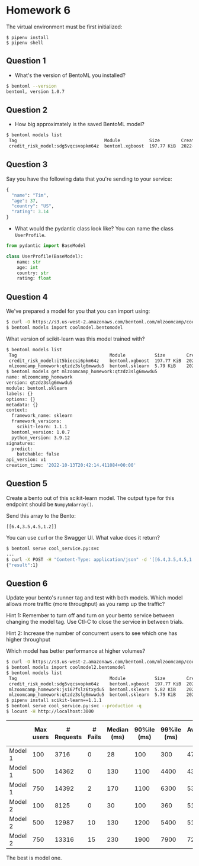 # Homework 6

The virtual environment must be first initialized:

```
$ pipenv install
$ pipenv shell
```

## Question 1

- What's the version of BentoML you installed?

```bash
$ bentoml --version
bentoml, version 1.0.7
```

## Question 2

- How big approximately is the saved BentoML model?

```bash
$ bentoml models list
 Tag                                 Module           Size        Creation Time       
 credit_risk_model:sdg5vqcsvopkm64z  bentoml.xgboost  197.77 KiB  2022-10-23 01:20:34
```

## Question 3

Say you have the following data that you're sending to your service:

```python
{
  "name": "Tim",
  "age": 37,
  "country": "US",
  "rating": 3.14
}
```

- What would the pydantic class look like? You can name the class `UserProfile`.

```python
from pydantic import BaseModel

class UserProfile(BaseModel):
    name: str
    age: int
    country: str
    rating: float
```

## Question 4

We've prepared a model for you that you can import using:

```bash
$ curl -O https://s3.us-west-2.amazonaws.com/bentoml.com/mlzoomcamp/coolmodel.bentomodel
$ bentoml models import coolmodel.bentomodel
```

What version of scikit-learn was this model trained with?

```bash
$ bentoml models list
 Tag                                   Module           Size        Creation Time       
 credit_risk_model:it5biecsi6pkm64z    bentoml.xgboost  197.77 KiB  2022-10-22 13:22:37 
 mlzoomcamp_homework:qtzdz3slg6mwwdu5  bentoml.sklearn  5.79 KiB    2022-10-13 13:42:14 
$ bentoml models get mlzoomcamp_homework:qtzdz3slg6mwwdu5
name: mlzoomcamp_homework
version: qtzdz3slg6mwwdu5
module: bentoml.sklearn  
labels: {}               
options: {}              
metadata: {}             
context:                 
  framework_name: sklearn
  framework_versions:    
    scikit-learn: 1.1.1  
  bentoml_version: 1.0.7 
  python_version: 3.9.12 
signatures:              
  predict:               
    batchable: false     
api_version: v1          
creation_time: '2022-10-13T20:42:14.411084+00:00'                              
```

## Question 5

Create a bento out of this scikit-learn model. The output type for this endpoint should be `NumpyNdarray()`.

Send this array to the Bento:

```
[[6.4,3.5,4.5,1.2]]
```

You can use curl or the Swagger UI. What value does it return?

```bash
$ bentoml serve cool_service.py:svc
...
$ curl -X POST -H "Content-Type: application/json" -d '[[6.4,3.5,4.5,1.2]]' http://localhost:3000/classify
{"result":1}
```

## Question 6

Update your bento's runner tag and test with both models. Which model allows more traffic (more throughput) as you ramp up the traffic?

Hint 1: Remember to turn off and turn on your bento service between changing the model tag. Use Ctl-C to close the service in between trials.

Hint 2: Increase the number of concurrent users to see which one has higher throughput

Which model has better performance at higher volumes?

```bash
$ curl -O https://s3.us-west-2.amazonaws.com/bentoml.com/mlzoomcamp/coolmodel2.bentomodel
$ bentoml models import coolmodel2.bentomodel
$ bentoml models list
 Tag                                   Module           Size        Creation Time       
 credit_risk_model:sdg5vqcsvopkm64z    bentoml.xgboost  197.77 KiB  2022-10-23 01:20:34 
 mlzoomcamp_homework:jsi67fslz6txydu5  bentoml.sklearn  5.82 KiB    2022-10-14 07:48:43 
 mlzoomcamp_homework:qtzdz3slg6mwwdu5  bentoml.sklearn  5.79 KiB    2022-10-13 13:42:14
$ pipenv install scikit-learn==1.1.1
$ bentoml serve cool_service.py:svc --production -q
$ locust -H http://localhost:3000
```

|   | Max users | # Requests | # Fails | Median (ms) | 90%ile (ms) | 99%ile (ms) | Average (ms) | Min (ms) | Max (ms) | Average size (bytes) | Current RPS | Current Failures/s |
| --- | --- | --- | --- | --- | --- | --- | --- | --- | --- | --- | --- | --- |
| Model 1 | 100 | 3716 | 0 | 28 | 100 | 300 | 47 | 7 | 663 | 12 | 90.7 | 0 |
| Model 1 | 500 | 14362 | 0 | 130 | 1100 | 4400 | 431 | 6 | 18488 | 12 | 173.4 | 0 |
| Model 1 | 750 | 14392 | 2 | 170 | 1100 | 6300 | 539 | 7 | 16274 | 12 | 179.8 | 0 |
| Model 2 | 100 | 8125 | 0 | 30 | 100 | 360 | 51 | 6 | 1235 | 12 | 95.9 | 0 |
| Model 2 | 500 | 12987 | 10 | 130 | 1200 | 5400 | 515 | 8 | 30681 | 12 | 163.2 | 0 |
| Model 2 | 750 | 13316 | 15 | 230 | 1900 | 7900 | 729 | 6 | 15943 | 12 | 181.7 | 0.1 |

The best is model one.
